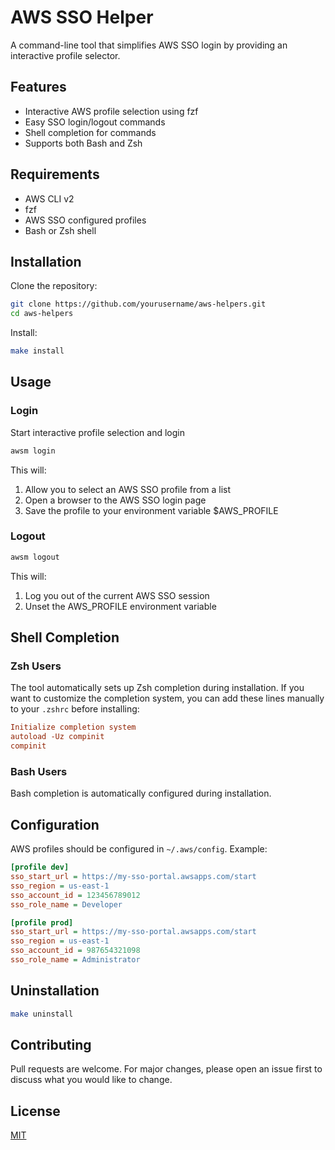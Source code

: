 # AWS SSO Helper

A command-line tool that simplifies AWS SSO login by providing an interactive profile selector.

## Features

- Interactive AWS profile selection using fzf
- Easy SSO login/logout commands
- Shell completion for commands
- Supports both Bash and Zsh

## Requirements

- AWS CLI v2
- fzf
- AWS SSO configured profiles
- Bash or Zsh shell

## Installation

Clone the repository:
```bash
git clone https://github.com/yourusername/aws-helpers.git
cd aws-helpers
```

Install:
```bash
make install
```

## Usage

### Login

Start interactive profile selection and login

```bash
awsm login
```

This will:

1. Allow you to select an AWS SSO profile from a list
2. Open a browser to the AWS SSO login page
3. Save the profile to your environment variable $AWS_PROFILE


### Logout

```bash
awsm logout
```

This will:
1. Log you out of the current AWS SSO session
2. Unset the AWS_PROFILE environment variable

## Shell Completion

### Zsh Users
The tool automatically sets up Zsh completion during installation. If you want to customize the completion system, you can add these lines manually to your `.zshrc` before installing:

```ini
Initialize completion system
autoload -Uz compinit
compinit
```


### Bash Users
Bash completion is automatically configured during installation.

## Configuration

AWS profiles should be configured in `~/.aws/config`. Example:

```ini
[profile dev]
sso_start_url = https://my-sso-portal.awsapps.com/start
sso_region = us-east-1
sso_account_id = 123456789012
sso_role_name = Developer

[profile prod]
sso_start_url = https://my-sso-portal.awsapps.com/start
sso_region = us-east-1
sso_account_id = 987654321098
sso_role_name = Administrator
```

## Uninstallation
```bash
make uninstall
```

## Contributing

Pull requests are welcome. For major changes, please open an issue first to discuss what you would like to change.

## License

[MIT](LICENSE)